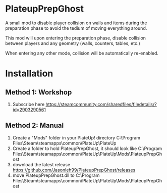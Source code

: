 # PlateupPrepGhost
A small mod to disable player collision on walls and items during the preparation phase to avoid the tedium of moving everything around.

This mod will upon entering the preparation phase, disable collision between players and any geometry (walls, counters, tables, etc.)

When entering any other mode, collision will be automatically re-enabled.

# Installation
## Method 1: Workshop
1. Subscribe here https://steamcommunity.com/sharedfiles/filedetails/?id=2903290561

## Method 2: Manual
1. Create a "Mods" folder in your PlateUp! directory C:\Program Files\Steam\steamapps\common\PlateUp\PlateUp
2. Create a folder to hold PlateupPrepGhost, it should look like C:\Program Files\Steam\steamapps\common\PlateUp\PlateUp\Mods\PlateupPrepGhost
3. download the latest release https://github.com/Jasonleh99/PlateupPrepGhost/releases
4. move PlateupPrepGhost.dll to C:\Program Files\Steam\steamapps\common\PlateUp\PlateUp\Mods\PlateupPrepGhost